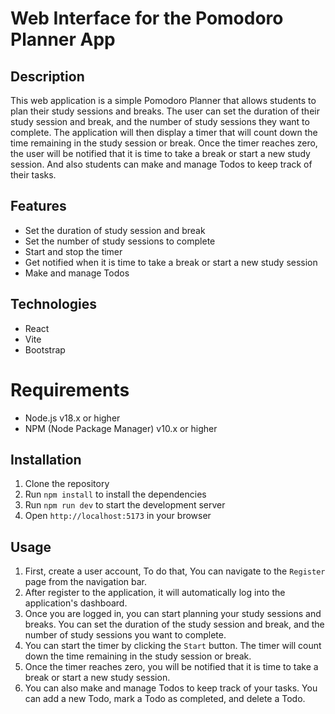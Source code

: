 # Web Interface for the Pomodoro Planner App

## Description

This web application is a simple Pomodoro Planner that allows students to plan their study sessions and breaks. The user can set the duration of their study session and break, and the number of study sessions they want to complete. The application will then display a timer that will count down the time remaining in the study session or break. Once the timer reaches zero, the user will be notified that it is time to take a break or start a new study session. And also students can make and manage Todos to keep track of their tasks.

## Features

- Set the duration of study session and break
- Set the number of study sessions to complete
- Start and stop the timer
- Get notified when it is time to take a break or start a new study session
- Make and manage Todos

## Technologies

- React
- Vite
- Bootstrap

# Requirements
- Node.js v18.x or higher
- NPM (Node Package Manager) v10.x or higher

## Installation

1. Clone the repository
2. Run `npm install` to install the dependencies
3. Run `npm run dev` to start the development server
4. Open `http://localhost:5173` in your browser

## Usage

1. First, create a user account, To do that, You can navigate to the `Register` page from the navigation bar.
2. After register to the application, it will automatically log into the application's dashboard.
3. Once you are logged in, you can start planning your study sessions and breaks. You can set the duration of the study session and break, and the number of study sessions you want to complete.
4. You can start the timer by clicking the `Start` button. The timer will count down the time remaining in the study session or break.
5. Once the timer reaches zero, you will be notified that it is time to take a break or start a new study session.
6. You can also make and manage Todos to keep track of your tasks. You can add a new Todo, mark a Todo as completed, and delete a Todo.
